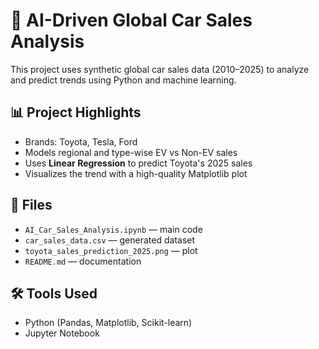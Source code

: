 # 🚗 AI-Driven Global Car Sales Analysis

This project uses synthetic global car sales data (2010–2025) to analyze and predict trends using Python and machine learning.

## 📊 Project Highlights
- Brands: Toyota, Tesla, Ford
- Models regional and type-wise EV vs Non-EV sales
- Uses **Linear Regression** to predict Toyota's 2025 sales
- Visualizes the trend with a high-quality Matplotlib plot

## 📁 Files
- `AI_Car_Sales_Analysis.ipynb` — main code
- `car_sales_data.csv` — generated dataset
- `toyota_sales_prediction_2025.png` — plot
- `README.md` — documentation

## 🛠️ Tools Used
- Python (Pandas, Matplotlib, Scikit-learn)
- Jupyter Notebook
